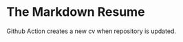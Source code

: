 The Markdown Resume
===================

Github Action creates a new cv when repository is updated. 
